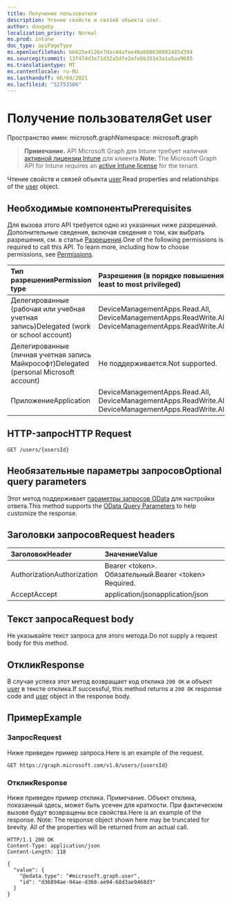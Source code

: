 ```yaml
---
title: Получение пользователя
description: Чтение свойств и связей объекта user.
author: dougeby
localization_priority: Normal
ms.prod: intune
doc_type: apiPageType
ms.openlocfilehash: b6625e4126e7dac44afee46ab68630892485d394
ms.sourcegitcommit: 13f474d3e71d32a5dfe2efebb351e3a1a5aa9685
ms.translationtype: MT
ms.contentlocale: ru-RU
ms.lasthandoff: 06/04/2021
ms.locfileid: "52753506"
---
```

# <a name="get-user"></a><span data-ttu-id="ae168-103">Получение пользователя</span><span class="sxs-lookup"><span data-stu-id="ae168-103">Get user</span></span>

<span data-ttu-id="ae168-104">Пространство имен: microsoft.graph</span><span class="sxs-lookup"><span data-stu-id="ae168-104">Namespace: microsoft.graph</span></span>

> <span data-ttu-id="ae168-105">**Примечание.** API Microsoft Graph для Intune требует наличия [активной лицензии Intune](https://go.microsoft.com/fwlink/?linkid=839381) для клиента.</span><span class="sxs-lookup"><span data-stu-id="ae168-105">**Note:** The Microsoft Graph API for Intune requires an [active Intune license](https://go.microsoft.com/fwlink/?linkid=839381) for the tenant.</span></span>

<span data-ttu-id="ae168-106">Чтение свойств и связей объекта [user](../resources/intune-mam-user.md).</span><span class="sxs-lookup"><span data-stu-id="ae168-106">Read properties and relationships of the [user](../resources/intune-mam-user.md) object.</span></span>

## <a name="prerequisites"></a><span data-ttu-id="ae168-107">Необходимые компоненты</span><span class="sxs-lookup"><span data-stu-id="ae168-107">Prerequisites</span></span>
<span data-ttu-id="ae168-p101">Для вызова этого API требуется одно из указанных ниже разрешений. Дополнительные сведения, включая сведения о том, как выбрать разрешения, см. в статье [Разрешения](/graph/permissions-reference).</span><span class="sxs-lookup"><span data-stu-id="ae168-p101">One of the following permissions is required to call this API. To learn more, including how to choose permissions, see [Permissions](/graph/permissions-reference).</span></span>

|<span data-ttu-id="ae168-110">Тип разрешения</span><span class="sxs-lookup"><span data-stu-id="ae168-110">Permission type</span></span>|<span data-ttu-id="ae168-111">Разрешения (в порядке повышения привилегий)</span><span class="sxs-lookup"><span data-stu-id="ae168-111">Permissions (from least to most privileged)</span></span>|
|:---|:---|
|<span data-ttu-id="ae168-112">Делегированные (рабочая или учебная учетная запись)</span><span class="sxs-lookup"><span data-stu-id="ae168-112">Delegated (work or school account)</span></span>|<span data-ttu-id="ae168-113">DeviceManagementApps.Read.All, DeviceManagementApps.ReadWrite.All</span><span class="sxs-lookup"><span data-stu-id="ae168-113">DeviceManagementApps.Read.All, DeviceManagementApps.ReadWrite.All</span></span>|
|<span data-ttu-id="ae168-114">Делегированные (личная учетная запись Майкрософт)</span><span class="sxs-lookup"><span data-stu-id="ae168-114">Delegated (personal Microsoft account)</span></span>|<span data-ttu-id="ae168-115">Не поддерживается.</span><span class="sxs-lookup"><span data-stu-id="ae168-115">Not supported.</span></span>|
|<span data-ttu-id="ae168-116">Приложение</span><span class="sxs-lookup"><span data-stu-id="ae168-116">Application</span></span>|<span data-ttu-id="ae168-117">DeviceManagementApps.Read.All, DeviceManagementApps.ReadWrite.All</span><span class="sxs-lookup"><span data-stu-id="ae168-117">DeviceManagementApps.Read.All, DeviceManagementApps.ReadWrite.All</span></span>|

## <a name="http-request"></a><span data-ttu-id="ae168-118">HTTP-запрос</span><span class="sxs-lookup"><span data-stu-id="ae168-118">HTTP Request</span></span>
<!-- {
  "blockType": "ignored"
}
-->
``` http
GET /users/{usersId}
```

## <a name="optional-query-parameters"></a><span data-ttu-id="ae168-119">Необязательные параметры запросов</span><span class="sxs-lookup"><span data-stu-id="ae168-119">Optional query parameters</span></span>
<span data-ttu-id="ae168-120">Этот метод поддерживает [параметры запросов OData](/graph/query-parameters) для настройки ответа.</span><span class="sxs-lookup"><span data-stu-id="ae168-120">This method supports the [OData Query Parameters](/graph/query-parameters) to help customize the response.</span></span>

## <a name="request-headers"></a><span data-ttu-id="ae168-121">Заголовки запросов</span><span class="sxs-lookup"><span data-stu-id="ae168-121">Request headers</span></span>
|<span data-ttu-id="ae168-122">Заголовок</span><span class="sxs-lookup"><span data-stu-id="ae168-122">Header</span></span>|<span data-ttu-id="ae168-123">Значение</span><span class="sxs-lookup"><span data-stu-id="ae168-123">Value</span></span>|
|:---|:---|
|<span data-ttu-id="ae168-124">Authorization</span><span class="sxs-lookup"><span data-stu-id="ae168-124">Authorization</span></span>|<span data-ttu-id="ae168-125">Bearer &lt;token&gt;. Обязательный.</span><span class="sxs-lookup"><span data-stu-id="ae168-125">Bearer &lt;token&gt; Required.</span></span>|
|<span data-ttu-id="ae168-126">Accept</span><span class="sxs-lookup"><span data-stu-id="ae168-126">Accept</span></span>|<span data-ttu-id="ae168-127">application/json</span><span class="sxs-lookup"><span data-stu-id="ae168-127">application/json</span></span>|

## <a name="request-body"></a><span data-ttu-id="ae168-128">Текст запроса</span><span class="sxs-lookup"><span data-stu-id="ae168-128">Request body</span></span>
<span data-ttu-id="ae168-129">Не указывайте текст запроса для этого метода.</span><span class="sxs-lookup"><span data-stu-id="ae168-129">Do not supply a request body for this method.</span></span>

## <a name="response"></a><span data-ttu-id="ae168-130">Отклик</span><span class="sxs-lookup"><span data-stu-id="ae168-130">Response</span></span>
<span data-ttu-id="ae168-131">В случае успеха этот метод возвращает код отклика `200 OK` и объект [user](../resources/intune-mam-user.md) в тексте отклика.</span><span class="sxs-lookup"><span data-stu-id="ae168-131">If successful, this method returns a `200 OK` response code and [user](../resources/intune-mam-user.md) object in the response body.</span></span>

## <a name="example"></a><span data-ttu-id="ae168-132">Пример</span><span class="sxs-lookup"><span data-stu-id="ae168-132">Example</span></span>

### <a name="request"></a><span data-ttu-id="ae168-133">Запрос</span><span class="sxs-lookup"><span data-stu-id="ae168-133">Request</span></span>
<span data-ttu-id="ae168-134">Ниже приведен пример запроса.</span><span class="sxs-lookup"><span data-stu-id="ae168-134">Here is an example of the request.</span></span>
``` http
GET https://graph.microsoft.com/v1.0/users/{usersId}
```

### <a name="response"></a><span data-ttu-id="ae168-135">Отклик</span><span class="sxs-lookup"><span data-stu-id="ae168-135">Response</span></span>
<span data-ttu-id="ae168-p102">Ниже приведен пример отклика. Примечание. Объект отклика, показанный здесь, может быть усечен для краткости. При фактическом вызове будут возвращены все свойства.</span><span class="sxs-lookup"><span data-stu-id="ae168-p102">Here is an example of the response. Note: The response object shown here may be truncated for brevity. All of the properties will be returned from an actual call.</span></span>
``` http
HTTP/1.1 200 OK
Content-Type: application/json
Content-Length: 118

{
  "value": {
    "@odata.type": "#microsoft.graph.user",
    "id": "d36894ae-94ae-d368-ae94-68d3ae9468d3"
  }
}
```




